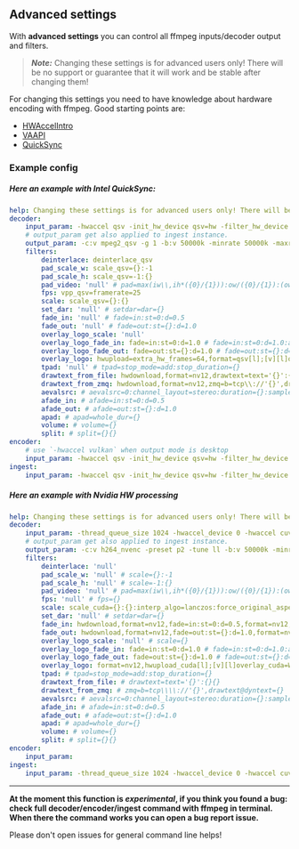 ## Advanced settings

With **advanced settings** you can control all ffmpeg inputs/decoder output and filters.

> **_Note:_** Changing these settings is for advanced users only! There will be no support or guarantee that it will work and be stable after changing them!

For changing this settings you need to have knowledge about hardware encoding with ffmpeg. Good starting points are:

- [HWAccelIntro](https://trac.ffmpeg.org/wiki/HWAccelIntro)
- [VAAPI](https://trac.ffmpeg.org/wiki/Hardware/VAAPI)
- [QuickSync](https://trac.ffmpeg.org/wiki/Hardware/QuickSync)

### Example config

##### Here an example with Intel QuickSync:

```YAML
help: Changing these settings is for advanced users only! There will be no support or guarantee that ffplayout will be stable after changing them.
decoder:
    input_param: -hwaccel qsv -init_hw_device qsv=hw -filter_hw_device hw -hwaccel_output_format qsv
    # output_param get also applied to ingest instance.
    output_param: -c:v mpeg2_qsv -g 1 -b:v 50000k -minrate 50000k -maxrate 50000k -bufsize 25000k -c:a s302m -strict -2 -sample_fmt s16 -ar 48000 -ac 2
    filters:
        deinterlace: deinterlace_qsv
        pad_scale_w: scale_qsv={}:-1
        pad_scale_h: scale_qsv=-1:{}
        pad_video: 'null' # pad=max(iw\\,ih*({0}/{1})):ow/({0}/{1}):(ow-iw)/2:(oh-ih)/2
        fps: vpp_qsv=framerate=25
        scale: scale_qsv={}:{}
        set_dar: 'null' # setdar=dar={}
        fade_in: 'null' # fade=in:st=0:d=0.5
        fade_out: 'null' # fade=out:st={}:d=1.0
        overlay_logo_scale: 'null'
        overlay_logo_fade_in: fade=in:st=0:d=1.0 # fade=in:st=0:d=1.0:alpha=1
        overlay_logo_fade_out: fade=out:st={}:d=1.0 # fade=out:st={}:d=1.0:alpha=1
        overlay_logo: hwupload=extra_hw_frames=64,format=qsv[l];[v][l]overlay_qsv={}:shortest=1
        tpad: 'null' # tpad=stop_mode=add:stop_duration={}
        drawtext_from_file: hwdownload,format=nv12,drawtext=text='{}':{}{} # drawtext=text='{}':{}{}
        drawtext_from_zmq: hwdownload,format=nv12,zmq=b=tcp\\://'{}',drawtext@dyntext={} # zmq=b=tcp\\\\://'{}',drawtext@dyntext={}
        aevalsrc: # aevalsrc=0:channel_layout=stereo:duration={}:sample_rate=48000
        afade_in: # afade=in:st=0:d=0.5
        afade_out: # afade=out:st={}:d=1.0
        apad: # apad=whole_dur={}
        volume: # volume={}
        split: # split={}{}
encoder:
    # use `-hwaccel vulkan` when output mode is desktop
    input_param: -hwaccel qsv -init_hw_device qsv=hw -filter_hw_device hw -hwaccel_output_format qsv
ingest:
    input_param: -hwaccel qsv -init_hw_device qsv=hw -filter_hw_device hw -hwaccel_output_format qsv
```

##### Here an example with Nvidia HW processing

```YAML
help: Changing these settings is for advanced users only! There will be no support or guarantee that it will be stable after changing them.
decoder:
    input_param: -thread_queue_size 1024 -hwaccel_device 0 -hwaccel cuvid -hwaccel_output_format cuda
    # output_param get also applied to ingest instance.
    output_param: -c:v h264_nvenc -preset p2 -tune ll -b:v 50000k -minrate 50000k -maxrate 50000k -bufsize 25000k -c:a s302m -strict -2 -sample_fmt s16 -ar 48000 -ac 2
    filters:
        deinterlace: 'null'
        pad_scale_w: 'null' # scale={}:-1
        pad_scale_h: 'null' # scale=-1:{}
        pad_video: 'null' # pad=max(iw\\,ih*({0}/{1})):ow/({0}/{1}):(ow-iw)/2:(oh-ih)/2
        fps: 'null' # fps={}
        scale: scale_cuda={}:{}:interp_algo=lanczos:force_original_aspect_ratio=decrease # scale={}:{}
        set_dar: 'null' # setdar=dar={}
        fade_in: hwdownload,format=nv12,fade=in:st=0:d=0.5,format=nv12,hwupload_cuda # fade=in:st=0:d=0.5
        fade_out: hwdownload,format=nv12,fade=out:st={}:d=1.0,format=nv12,hwupload_cuda # fade=out:st={}:d=1.0
        overlay_logo_scale: 'null' # scale={}
        overlay_logo_fade_in: fade=in:st=0:d=1.0 # fade=in:st=0:d=1.0:alpha=1
        overlay_logo_fade_out: fade=out:st={}:d=1.0 # fade=out:st={}:d=1.0:alpha=1
        overlay_logo: format=nv12,hwupload_cuda[l];[v][l]overlay_cuda=W-w-12:12:shortest=1,hwdownload,format=nv12
        tpad: # tpad=stop_mode=add:stop_duration={}
        drawtext_from_file: # drawtext=text='{}':{}{}
        drawtext_from_zmq: # zmq=b=tcp\\\\://'{}',drawtext@dyntext={}
        aevalsrc: # aevalsrc=0:channel_layout=stereo:duration={}:sample_rate=48000
        afade_in: # afade=in:st=0:d=0.5
        afade_out: # afade=out:st={}:d=1.0
        apad: # apad=whole_dur={}
        volume: # volume={}
        split: # split={}{}
encoder:
    input_param:
ingest:
    input_param: -thread_queue_size 1024 -hwaccel_device 0 -hwaccel cuvid -hwaccel_output_format cuda
```

---

**At the moment this function is _experimental_, if you think you found a bug: check full decoder/encoder/ingest command with ffmpeg in terminal. When there the command works you can open a bug report issue.**

Please don't open issues for general command line helps!
